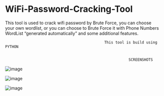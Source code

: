 # WiFi-Password-Cracking-Tool

This tool is used to crack wifi password by Brute Force,
you can choose your own wordlist,
or you can choose to Brute Force it with Phone Numbers WordList “generated automatically”
and some additional features.




                                                 This tool is build using PYTHON
                                                 
                                                 
                                                            SCREENSHOTS

![image](https://user-images.githubusercontent.com/126624918/222002846-08edfb5e-227a-4c0d-9f25-85c3934131e7.png)

![image](https://user-images.githubusercontent.com/126624918/222003053-74a3066b-cc99-4337-965b-223b7cb4a1cc.png)

![image](https://user-images.githubusercontent.com/126624918/222003080-64bb413a-425c-409c-96da-f0eafd505f18.png)


